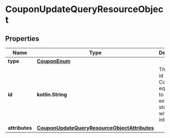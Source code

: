 
# CouponUpdateQueryResourceObject

## Properties
| Name | Type | Description | Notes |
| ------------ | ------------- | ------------- | ------------- |
| **type** | [**CouponEnum**](CouponEnum.md) |  |  |
| **id** | **kotlin.String** | The internal id of a Coupon is equivalent to its external id stored within an integration. |  |
| **attributes** | [**CouponUpdateQueryResourceObjectAttributes**](CouponUpdateQueryResourceObjectAttributes.md) |  |  |




